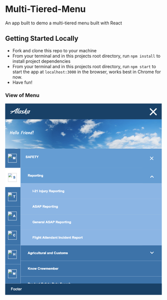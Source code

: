 # Multi-Tiered-Menu

An app built to demo a multi-tiered menu built with React

## Getting Started Locally

- Fork and clone this repo to your machine
- From your terminal and in this projects root directory, run `npm install` to install project dependencies
- From your terminal and in this projects root directory, run `npm start` to start the app at `localhost:3000` in the browser, works best in Chrome for now.
- Have fun!

### View of Menu
![multi-tier-menu](src/assets/react-air-ss.png)